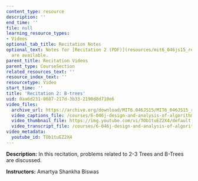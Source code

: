 ```yaml
---
content_type: resource
description: ''
end_time: ''
file: null
learning_resource_types:
- Videos
optional_tab_title: Recitation Notes
optional_text: Notes for [Recitation 2 (PDF)](resources/mit6_046js15_recitation2)
  are available.
parent_title: Recitation Videos
parent_type: CourseSection
related_resources_text: ''
resource_index_text: ''
resourcetype: Video
start_time: ''
title: 'Recitation 2: B-trees'
uid: 0aa6d231-8687-217d-3b33-2190d8d710e6
video_files:
  archive_url: https://archive.org/download/MIT6.046JS15/MIT6_046JS15_rec02_300k.mp4
  video_captions_file: /courses/6-046j-design-and-analysis-of-algorithms-spring-2015/c6f8f06be91e53e888daa82fefd4d250_TOb1tuEZ2X4.vtt
  video_thumbnail_file: https://img.youtube.com/vi/TOb1tuEZ2X4/default.jpg
  video_transcript_file: /courses/6-046j-design-and-analysis-of-algorithms-spring-2015/4c9519a7cf698e22a382a37c59371045_TOb1tuEZ2X4.pdf
video_metadata:
  youtube_id: TOb1tuEZ2X4
---
```


**Description:** In this recitation, problems related to 2-3 Trees and B-Trees are discussed.

**Instructors:** Amartya Shankha Biswas
